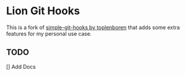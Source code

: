 # Lion Git Hooks

This is a fork of [simple-git-hooks by toplenboren](https://github.com/toplenboren/simple-git-hooks) that adds some extra features for my personal use case.

## TODO

[] Add Docs

